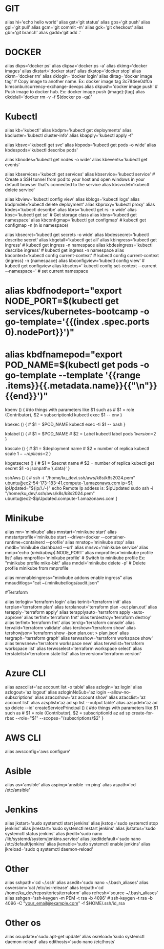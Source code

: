 # GIT
alias hi='echo hello world'
alias gst='git status'
alias gps='git push'
alias gpl='git pull'
alias gcm='git commit -m'
alias gck='git checkout'
alias gbr='git branch'
alias gadd='git add .'

# DOCKER

alias dkps='docker ps'
alias dkpsa='docker ps -a'
alias dkimg='docker images'
alias dkstart='docker start'
alias dkstop='docker stop'
alias dkrm='docker rm'
alias dklogin='docker login'
alias dktag='docker image tag' # Copy image to another name. Ex: docker image tag 3c784ee0df0a kimsonbui/currency-exchange-devops
alias dkpush='docker image push' # Push image to docker hub. Ex: docker image push {image}:{tag}
alias dkdelall='docker rm -v -f $(docker ps -qa)'


# Kubectl
alias kb='kubectl'
alias kbdpm='kubectl get deployments'
alias kbcluster='kubectl cluster-info'
alias kbapply='kubectl apply -f'


alias kbsvc='kubectl get svc'
alias kbpods='kubectl get pods -o wide'
alias kbdespods='kubectl describe pods'

alias kbnodes='kubectl get nodes -o wide'
alias kbevents='kubectl get events'

alias kbservices='kubectl get services'
alias kbservice='kubectl service' # Create a SSH tunnel from pod to your host and open windows in your default browser that's connected to the service
alias kbsvcdel='kubectl delete service'

alias kbview='kubectl config view'
alias kblogs='kubectl logs'
alias kbdpmdel='kubectl delete deployment'
alias kbproxy='kubectl proxy'
alias kbdes='kubectl describe'
alias kbrs='kubectl get rs -o wide'
alias kbsc='kubectl get sc' # Get storage class
alias kbns='kubectl get namespace'
alias kbconfigmap='kubectl get configmap' # kubectl get configmap -n (n is namespace)


alias kbsecret='kubectl get secrets -o wide'
alias kbdessecret='kubectl describe secret'
alias kbgetall='kubectl get all'
alias kbingress='kubectl get ingress' # kubectl get ingress -n namespace
alias kbdesingress='kubectl describe ingress' # kubectl get ingress -n namespace
alias kbcontext='kubectl config current-context' # kubectl config current-context {ingress} -n {namespace}
alias kbconfigview='kubectl config view' # kubectl get configview
alias kbsetns=' kubectl config set-context --current --namespace=' # set current namespace




# alias kbdfnodeport="export NODE_PORT=$(kubectl get services/kubernetes-bootcamp -o go-template='{{(index .spec.ports 0).nodePort}}')"
# alias kbdfnamepod="export POD_NAME=$(kubectl get pods -o go-template --template '{{range .items}}{{.metadata.name}}{{"\n"}}{{end}}')"



kbenv () {
    #do things with parameters like $1 such as
    # $1 = role (Contributor), $2 = subscriptionId
    kubectl exec $1 -- env
}

kbexec () {
    # $1 = $POD_NAME
    kubectl exec -ti $1 -- bash
}

kblabel () {
    # $1 = $POD_NAME
    # $2 = Label
    kubectl label pods $1 version=$2
}

kbscale () {
    # $1 = $deployment name
    # $2 = number of replica
    kubectl scale $1 --replicas=$2
}

kbgetsecret () {
    # $1 = $secret name
    # $2 = number of replica
    kubectl get secret $1 -o jsonpath='{.data}'
}

sshAws () {
    # ssh -i "/home/ku_dev/.ssh/aws/k8s/k8s2024.pem" ubuntu@ec2-54-173-183-41.compute-1.amazonaws.com
    ip=$1;
    ipUpdated="${ip//./-}"
    echo Remote Ip addess is: $ipUpdated
    sudo ssh -i "/home/ku_dev/.ssh/aws/k8s/k8s2024.pem" ubuntu@ec2-$ipUpdated.compute-1.amazonaws.com
}


# Minikube
alias mn='minikube'
alias mnstart='minikube start'
alias mnstartprofile='minikube start --driver=docker --container-runtime=containerd --profile'
alias mnstop='minikube stop'
alias mndb='minikube dashboard --url'
alias mnsvc='minikube service'
alias mnip='echo $(minikube ip):$NODE_PORT'
alias mnprofiles='minikube profile list'
alias mnprofile='minikube profile' # Switch to minikube profile Ex: "minikube profile mike-bkt"
alias mndel='minikube delete -p' # Delete profile minikube from mnprofile

alias mnenableingress="minikube addons enable ingress"
alias mnauditlogs="cat ~/.minikube/logs/audit.json"



#Terraform

alias terlogin='terraform login'
alias terinit='terraform init'
alias terplan='terraform plan'
alias terplanout='terraform plan -out plan.out'
alias terapply='terraform apply'
alias terapplyauto='terraform apply -auto-approve'
alias terfmt='terraform fmt'
alias terdestroy='terraform destroy'
alias terfmt='terraform fmt'
alias terclg='terraform console'
alias tervalid='terraform validate'
alias tershow='terraform show'
alias tershowjson='terraform show -json plan.out > plan.json'
alias tergraph='terraform graph'
alias terwsshow='terraform workspace show'
alias terwsnew='terraform workspace new'
alias terwslist='terraform workspace list'
alias terwsselect='terraform workspace select'
alias terstatelist='terraform state list'
alias terversion='terraform version'


# Azure CLI
alias azacclist='az account list -o table'
alias azlogin='az login'
alias azlogout='az logout'
alias azloginNoSub='az login --allow-no-subscriptions'
alias azaccshow='az account show'
alias azacclist='az account list'
alias azsplist='az ad sp list --output table'
alias azspdel='az ad sp delete --id'
createServicePrincipal () {
    #do things with parameters like $1 such as
    # $1 = role (Contributor), $2 = subscriptionId
    az ad sp create-for-rbac --role="$1" --scopes="/subscriptions/$2"
}

# AWS CLI
alias awsconfig='aws configure'

# Asible
alias as='ansible'
alias asping='ansible -m ping'
alias aspath='cd /etc/ansible'


# Jenkins
alias jkstart='sudo systemctl start jenkins'
alias jkstop='sudo systemctl stop jenkins'
alias jkrestart='sudo systemctl restart jenkins'
alias jkstatus='sudo systemctl status jenkins'
alias jkedit='sudo nano /lib/systemd/system/jenkins.service'
alias jkeditdefault='sudo nano /etc/default/jenkins'
alias jkenable='sudo systemctl enable jenkins'
alias jkreload='sudo q systemctl daemon-reload'


# Other

alias sshpath='cd ~/.ssh'
alias asedit='sudo nano ~/.bash_aliases'
alias osversion='cat /etc/os-release'
alias terpath='cd /home/ku_dev/repositories/terraform'
alias refresh='source ~/.bash_aliases'
alias sshgen='ssh-keygen -m PEM -t rsa -b 4096' # ssh-keygen -t rsa -b 4096 -C "your_email@example.com" -f $HOME/.ssh/id_rsa


# Other os
alias osupdate='sudo apt-get update'
alias osreload='sudo systemctl daemon-reload'
alias edithosts='sudo nano /etc/hosts'